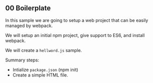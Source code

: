 ## 00 Boilerplate

In this sample we are going to setup a web project that can be easily managed
by webpack.

We will setup an initial npm project, give support to ES6, and install webpack.

We will create a `hellword.js` sample.

Summary steps:
 - Intialize `package.json` (npm init)
 - Create a simple HTML file.
